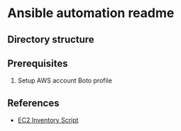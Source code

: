 # Ansible automation readme

## Directory structure

## Prerequisites

1. Setup AWS account Boto profile

## References

- [EC2 Inventory Script](https://raw.githubusercontent.com/ansible/ansible/stable-2.8/contrib/inventory/ec2.py)